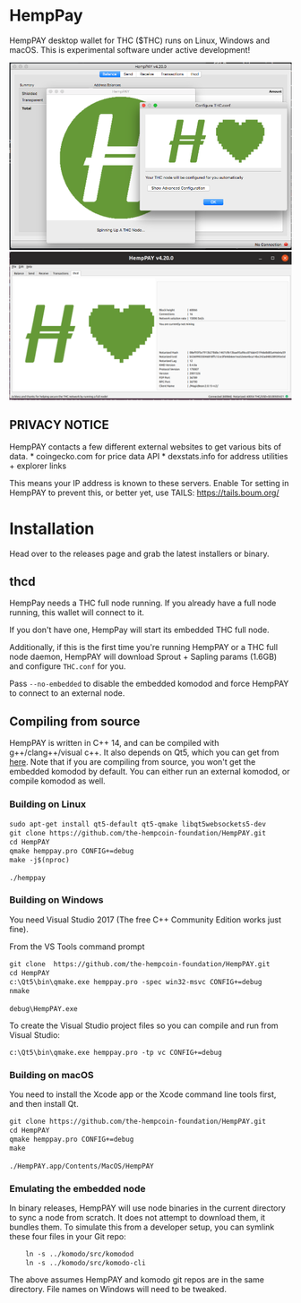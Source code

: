 # HempPay

HempPAY desktop wallet for THC ($THC) runs on Linux, Windows and macOS.
This is experimental software under active development!

![Screenshot 1](hemppay.png?raw=true)
![Screenshot 2](hemppay2.png?raw=true)

## PRIVACY NOTICE

HempPAY contacts a few different external websites to get various
bits of data.
    * coingecko.com for price data API
    * dexstats.info for address utilities + explorer links

This means your IP address is known to these servers. Enable Tor setting
in HempPAY to prevent this, or better yet, use TAILS: https://tails.boum.org/

# Installation

Head over to the releases page and grab the latest installers or binary.

## thcd

HempPay needs a THC full node running. If you already have a full node running, this wallet will connect to it.

If you don't have one, HempPay will start its embedded THC full node.

Additionally, if this is the first time you're running HempPAY or a THC full node daemon, HempPAY will download Sprout + Sapling params (1.6GB) and configure `THC.conf` for you. 

Pass `--no-embedded` to disable the embedded komodod and force HempPAY to connect to an external node.

## Compiling from source

HempPAY is written in C++ 14, and can be compiled with g++/clang++/visual
c++. It also depends on Qt5, which you can get from
[here](https://www.qt.io/download). Note that if you are compiling from source,
you won't get the embedded komodod by default. You can either run an external
komodod, or compile komodod as well.


### Building on Linux

```
sudo apt-get install qt5-default qt5-qmake libqt5websockets5-dev
git clone https://github.com/the-hempcoin-foundation/HempPAY.git
cd HempPAY
qmake hemppay.pro CONFIG+=debug
make -j$(nproc)

./hemppay
```

### Building on Windows
You need Visual Studio 2017 (The free C++ Community Edition works just fine). 

From the VS Tools command prompt
```
git clone  https://github.com/the-hempcoin-foundation/HempPAY.git
cd HempPAY
c:\Qt5\bin\qmake.exe hemppay.pro -spec win32-msvc CONFIG+=debug
nmake

debug\HempPAY.exe
```

To create the Visual Studio project files so you can compile and run from Visual Studio:
```
c:\Qt5\bin\qmake.exe hemppay.pro -tp vc CONFIG+=debug
```

### Building on macOS
You need to install the Xcode app or the Xcode command line tools first, and then install Qt. 

```
git clone https://github.com/the-hempcoin-foundation/HempPAY.git
cd HempPAY
qmake hemppay.pro CONFIG+=debug
make

./HempPAY.app/Contents/MacOS/HempPAY
```

### Emulating the embedded node

In binary releases, HempPAY will use node binaries in the current directory to sync a node from scratch.
It does not attempt to download them, it bundles them. To simulate this from a developer setup, you can symlink
these four files in your Git repo:

```
    ln -s ../komodo/src/komodod
    ln -s ../komodo/src/komodo-cli
```

The above assumes HempPAY and komodo git repos are in the same directory. File names on Windows will need to be tweaked.

